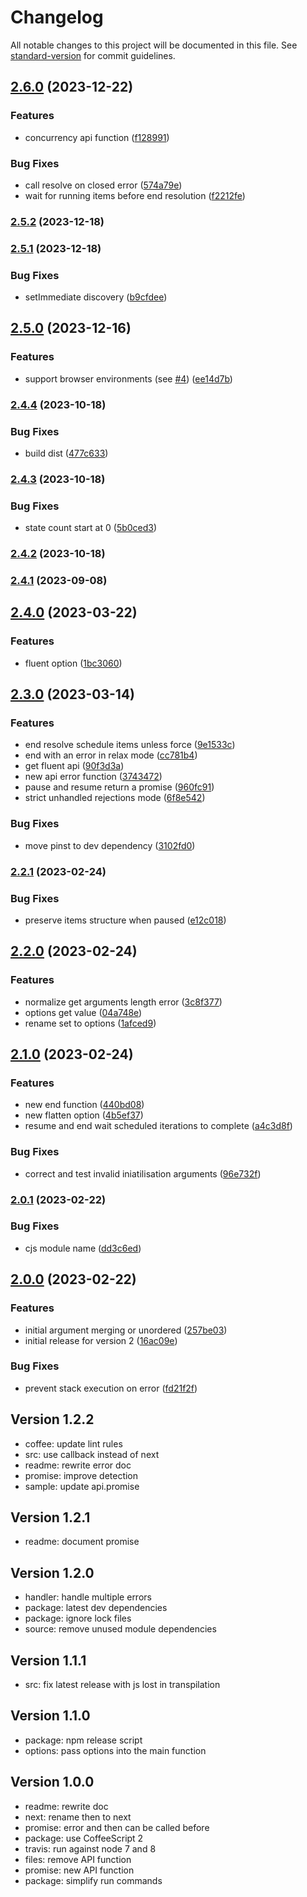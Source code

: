 # Changelog

All notable changes to this project will be documented in this file. See [standard-version](https://github.com/conventional-changelog/standard-version) for commit guidelines.

## [2.6.0](https://github.com/adaltas/node-each/compare/v2.5.2...v2.6.0) (2023-12-22)


### Features

* concurrency api function ([f128991](https://github.com/adaltas/node-each/commit/f128991d65ff179fe4eafdaf61a394d8a05295e5))


### Bug Fixes

* call resolve on closed error ([574a79e](https://github.com/adaltas/node-each/commit/574a79e523a22cd4aa37d22e7eaf6d8bf81da143))
* wait for running items before end resolution ([f2212fe](https://github.com/adaltas/node-each/commit/f2212fe6c0428dbcf8e29d014458638414c6ceb2))

### [2.5.2](https://github.com/adaltas/node-each/compare/v2.5.1...v2.5.2) (2023-12-18)

### [2.5.1](https://github.com/adaltas/node-each/compare/v2.5.0...v2.5.1) (2023-12-18)


### Bug Fixes

* setImmediate discovery ([b9cfdee](https://github.com/adaltas/node-each/commit/b9cfdee924f01413cd559d5d3afc419cf99ba0fa))

## [2.5.0](https://github.com/adaltas/node-each/compare/v2.4.4...v2.5.0) (2023-12-16)


### Features

* support browser environments (see [#4](https://github.com/adaltas/node-each/issues/4)) ([ee14d7b](https://github.com/adaltas/node-each/commit/ee14d7b3f35b1b273d2eab26c7838ef4ac51e1af))

### [2.4.4](https://github.com/adaltas/node-each/compare/v2.4.3...v2.4.4) (2023-10-18)


### Bug Fixes

* build dist ([477c633](https://github.com/adaltas/node-each/commit/477c633e69d4c0e3d9f0e21677747a144ada6b02))

### [2.4.3](https://github.com/adaltas/node-each/compare/v2.4.2...v2.4.3) (2023-10-18)


### Bug Fixes

* state count start at 0 ([5b0ced3](https://github.com/adaltas/node-each/commit/5b0ced380b2640ca65ac25a2ff9029c58edb17fa))

### [2.4.2](https://github.com/adaltas/node-each/compare/v2.4.1...v2.4.2) (2023-10-18)

### [2.4.1](https://github.com/adaltas/node-each/compare/v2.4.0...v2.4.1) (2023-09-08)

## [2.4.0](https://github.com/adaltas/node-each/compare/v2.3.0...v2.4.0) (2023-03-22)


### Features

* fluent option ([1bc3060](https://github.com/adaltas/node-each/commit/1bc3060e4eba111c3d0b508d4403c4c29e1c5ee0))

## [2.3.0](https://github.com/adaltas/node-each/compare/v2.2.1...v2.3.0) (2023-03-14)


### Features

* end resolve schedule items unless force ([9e1533c](https://github.com/adaltas/node-each/commit/9e1533cc745e43a536662dfecde2ef77ab9f8501))
* end with an error in relax mode ([cc781b4](https://github.com/adaltas/node-each/commit/cc781b411d18be26972254230ff95f12e3b0de6c))
* get fluent api ([90f3d3a](https://github.com/adaltas/node-each/commit/90f3d3a3144d00cdd4a532eaf26736d381353653))
* new api error function ([3743472](https://github.com/adaltas/node-each/commit/37434727699a4fa46c689463c6554d2514039388))
* pause and resume return a promise ([960fc91](https://github.com/adaltas/node-each/commit/960fc91a17a17c256bac9c0dac3d0111f8f1ac02))
* strict unhandled rejections mode ([6f8e542](https://github.com/adaltas/node-each/commit/6f8e5422efd6703096a85b19c1d09cba559d1b62))


### Bug Fixes

* move pinst to dev dependency ([3102fd0](https://github.com/adaltas/node-each/commit/3102fd014ffd0bc110189b25e6c4e074ea1bc611))

### [2.2.1](https://github.com/adaltas/node-each/compare/v2.2.0...v2.2.1) (2023-02-24)


### Bug Fixes

* preserve items structure when paused ([e12c018](https://github.com/adaltas/node-each/commit/e12c018b62ecef6ff001e28731d54ccb06f7ef31))

## [2.2.0](https://github.com/adaltas/node-each/compare/v2.1.0...v2.2.0) (2023-02-24)


### Features

* normalize get arguments length error ([3c8f377](https://github.com/adaltas/node-each/commit/3c8f37718793d8e47428b5e5308368614d9714ab))
* options get value ([04a748e](https://github.com/adaltas/node-each/commit/04a748e7bdd55f5b5f704a8a0a7d57a840a2af8b))
* rename set to options ([1afced9](https://github.com/adaltas/node-each/commit/1afced9821b2c354aad518e31b64bd5bea080ef7))

## [2.1.0](https://github.com/adaltas/node-each/compare/v2.0.1...v2.1.0) (2023-02-24)


### Features

* new end function ([440bd08](https://github.com/adaltas/node-each/commit/440bd0800f59b10c2a80cbfc88080955d3074862))
* new flatten option ([4b5ef37](https://github.com/adaltas/node-each/commit/4b5ef37bed9eebe29d639022f89784f246880ddf))
* resume and end wait scheduled iterations to complete ([a4c3d8f](https://github.com/adaltas/node-each/commit/a4c3d8f1a1350544bf0edfdf181f710f99e6926a))


### Bug Fixes

* correct and test invalid iniatilisation arguments ([96e732f](https://github.com/adaltas/node-each/commit/96e732ff007c74956184c39543ebf98fbb55de63))

### [2.0.1](https://github.com/adaltas/node-each/compare/v2.0.0...v2.0.1) (2023-02-22)


### Bug Fixes

* cjs module name ([dd3c6ed](https://github.com/adaltas/node-each/commit/dd3c6ed4abbba2ec908c75334b2867df88e0e870))

## [2.0.0](https://github.com/adaltas/node-each/compare/v1.2.2...v2.0.0) (2023-02-22)


### Features

* initial argument merging or unordered ([257be03](https://github.com/adaltas/node-each/commit/257be0304539b3178cb6f011994628f18c97bfa2))
* initial release for version 2 ([16ac09e](https://github.com/adaltas/node-each/commit/16ac09e053cfab42f5d2f2dd79f6ea5bfe628f89))


### Bug Fixes

* prevent stack execution on error ([fd21f2f](https://github.com/adaltas/node-each/commit/fd21f2f919e595d2e87956c1662ecd280d0ac0a9))


## Version 1.2.2

* coffee: update lint rules
* src: use callback instead of next
* readme: rewrite error doc
* promise: improve detection
* sample: update api.promise

## Version 1.2.1

* readme: document promise

## Version 1.2.0

* handler: handle multiple errors
* package: latest dev dependencies
* package: ignore lock files
* source: remove unused module dependencies

## Version 1.1.1

* src: fix latest release with js lost in transpilation

## Version 1.1.0

* package: npm release script
* options: pass options into the main function

## Version 1.0.0

* readme: rewrite doc
* next: rename then to next
* promise: error and then can be called before
* package: use CoffeeScript 2
* travis: run against node 7 and 8
* files: remove API function
* promise: new API function
* package: simplify run commands
